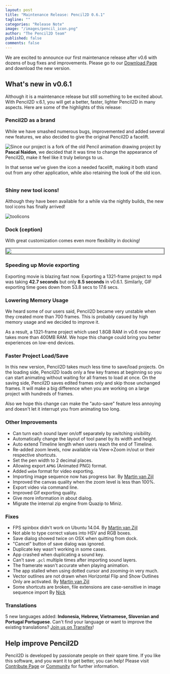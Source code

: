 ```yaml
---
layout: post
title: "Maintenance Release: Pencil2D 0.6.1"
tagline: ""
categories: "Release Note"
image: "/images/pencil_icon.png"
author: "The Pencil2D team"
published: false
comments: false
---
```


We are excited to announce our first maintenance release after v0.6 with dozens of bug fixes and improvements. Please go to our [Download Page](https://pencil2d.org/download) and download the new version.

## What's new in v0.6.1

Although it is a maintenance release but still something to be excited about. With Pencil2D v.6.1, you will get a better, faster, lighter Pencil2D in many aspects. Here are some of the highlights of this release:

### Pencil2D as a brand

While we have smashed numerous bugs, improvemented and added several new features, we also decided to give the original Pencil2D a facelift.

<img src="https://user-images.githubusercontent.com/1045397/38779313-da53598c-40c6-11e8-8910-28725c068673.png" style="float:left;">

Since our project is a fork of the old Pencil animation drawing project by **Pascal Naidon**, we decided that it was time to change the appearance of Pencil2D, make it feel like it truly belongs to us.

In that sense we've given the icon a needed facelift, making it both stand out from any other application, while also retaining the look of the old icon.

<div style="clear:both;"></div>

### Shiny new tool icons!

Although they have been available for a while via the nightly builds, the new tool icons has finally arrived!

![toolicons](https://user-images.githubusercontent.com/1045397/38779287-607263c4-40c6-11e8-8aeb-7bc1ad010ce7.png)

### Dock (ception)

With great customization comes even more flexibility in docking!

<div style="border:3px solid #999;">
<img src="https://user-images.githubusercontent.com/1045397/38779399-3321f81a-40c8-11e8-827b-c53cf75f798a.gif">
</div>

### Speeding up Movie exporting

Exporting movie is blazing fast now. Exporting a 1321-frame project to mp4 was taking **42.7 seconds** but only **8.5 seconds** in v0.6.1. Similarly, GIF exporting time goes down from 53.8 secs to 17.6 secs.

### Lowering Memory Usage

We heard some of our users said, Pencil2D became very unstable when they created more than 700 frames. This is probably casued by high memory usage and we decided to improve it.

As a result, a 1321-frame project which used 1.8GB RAM in v0.6 now never takes more than 400MB RAM. We hope this change could bring you better experiences on low-end devices.

### Faster Project Load/Save

In this new version, Pencil2D takes much less time to save/load projects. On the loading side, Pencil2D loads only a few key frames at beginning so you can start animating without waiting for all frames to load at once. On the saving side, Pencil2D saves edited frames only and skip those unchanged frames. It will make a big difference when you are working on a large project with hundreds of frames.

Also we hope this change can make the "auto-save" feature less annoying and doesn't let it interrupt you from animating too long.

### Other Improvements

* Can turn each sound layer on/off separately by switching visibility.
* Automatically change the layout of tool panel by its width and height.
* Auto extend Timeline length when users reach the end of Timeline.
* Re-added zoom levels, now available via View->Zoom in/out or their respective shortcuts.
* Set the pen width to 2 decimal places.
* Allowing export `APNG` (Animated PNG) format.
* Added `webm` format for video exporting.
* Importing image sequence now has progress bar. By [Martin van Zijl](https://github.com/martinvanzijl)
* Improved the canvas quality when the zoom level is less than 100%.
* Export video via command line.
* Improved Gif exporting quality.
* Give more information in about dialog.
* Migrate the internal zip engine from Quazip to Miniz.

### Fixes

* FPS spinbox didn't work on Ubuntu 14.04. By [Martin van Zijl](https://github.com/martinvanzijl)
* Not able to type correct values into HSV and RGB boxes.
* Save dialog showed twice on OSX when quitting from dock.
* "Cancel" button of save dialog was ignored.
* Duplicate key wasn't working in some cases.
* App crashed when duplicating a sound key.
* Can't save `.pcl` multiple times after importing sound layers.
* The framerate wasn't accurate when playing animation. 
* The app stalled when using dotted cursor and zooming-in very much.
* Vector outlines are not drawn when Horizontal Flip and Show Outlines Only are activated. By [Martin van Zijl](https://github.com/martinvanzijl)
* Some shortcuts are broken, file extensions are case-sensitive in image sequence import By [Nick](https://github.com/Spark01)

### Translations

5 new languages added: **Indonesia, Hebrew, Vietnamese, Slovenian and Portugal Portuguese**. Can't find your language or want to improve the existing translations? [Join us on Transifex](https://www.transifex.com/pencil2d/pencil2d/)!

## Help improve Pencil2D

Pencil2D is developed by passionate people on their spare time. If you like this software, and you want it to get better, you can help! Please visit [Contribute Page](/contribute) or [Community](/community) for further information.


